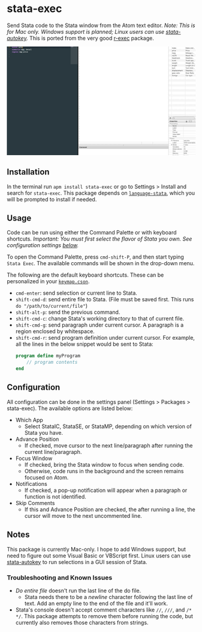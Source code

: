 # stata-exec

Send Stata code to the Stata window from the Atom text editor. _Note: This is for Mac only. Windows support is planned; Linux users can use [stata-autokey](https://github.com/kylebarron/stata-autokey)._ This is ported from the very good [r-exec](https://github.com/pimentel/atom-r-exec) package.

![run-command](./img/run_command.gif)

## Installation

In the terminal run `apm install stata-exec` or go to Settings > Install and search for `stata-exec`. This package depends on [`language-stata`](https://atom.io/packages/language-stata), which you will be prompted to install if needed.

## Usage

Code can be run using either the Command Palette or with keyboard shortcuts. _Important: You must first select the flavor of Stata you own. See configuration settings [below](#configuration)._

To open the Command Palette, press `cmd-shift-P`, and then start typing `Stata Exec`. The available commands will be shown in the drop-down menu.

The following are the default keyboard shortcuts. These can be personalized in your [`keymap.cson`](http://flight-manual.atom.io/behind-atom/sections/keymaps-in-depth/).
- `cmd-enter`: send selection or current line to Stata.
- `shift-cmd-d`: send entire file to Stata. (File must be saved first. This runs `do "/path/to/current/file"`)
- `shift-alt-p`: send the previous command.
- `shift-cmd-c`: change Stata's working directory to that of current file.
- `shift-cmd-g`: send paragraph under current cursor. A paragraph is a region enclosed by whitespace.
- `shift-cmd-r`: send program definition under current cursor. For example, all the lines in the below snippet would be sent to Stata:
    ```stata
    program define myProgram
        // program contents
    end
    ```

## Configuration

All configuration can be done in the settings panel (Settings > Packages > stata-exec). The available options are listed below:

- Which App
  - Select StataIC, StataSE, or StataMP, depending on which version of Stata you have.
- Advance Position
  - If checked, move cursor to the next line/paragraph after running the current line/paragraph.
- Focus Window
  - If checked, bring the Stata window to focus when sending code.
  - Otherwise, code runs in the background and the screen remains focused on Atom.
- Notifications
  - If checked, a pop-up notification will appear when a paragraph or function is not identified.
- Skip Comments
  - If this and Advance Position are checked, the after running a line, the cursor will move to the next uncommented line.

## Notes

This package is currently Mac-only. I hope to add Windows support, but need to figure out some Visual Basic or VBScript first. Linux users can use [stata-autokey](https://github.com/kylebarron/stata-autokey) to run selections in a GUI session of Stata.

### Troubleshooting and Known Issues
- _Do entire file_ doesn't run the last line of the do file.
  - Stata needs there to be a _newline_ character following the last line of text. Add an empty line to the end of the file and it'll work.
- Stata's console doesn't accept comment characters like `//`, `///`, and `/* */`. This package attempts to remove them before running the code, but currently also removes those characters from strings.


